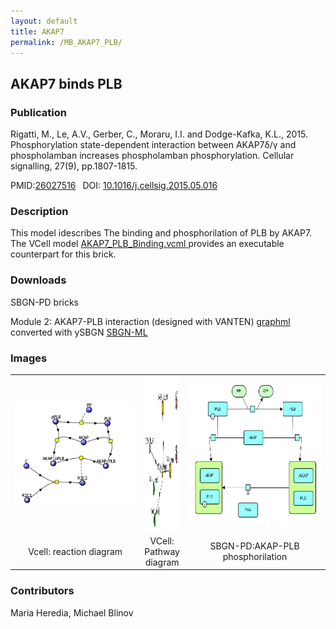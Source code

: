 ```yaml
---
layout: default
title: AKAP7
permalink: /MB_AKAP7_PLB/
---
```

## AKAP7 binds PLB

### Publication 

Rigatti, M., Le, A.V., Gerber, C., Moraru, I.I. and Dodge-Kafka, K.L., 2015. Phosphorylation state-dependent interaction between 
AKAP7δ/γ and phospholamban increases phospholamban phosphorylation. Cellular signalling, 27(9), pp.1807-1815.

 PMID:<a href="https://www.ncbi.nlm.nih.gov/pubmed/?term=26027516">26027516</a>&ensp; 
 DOI: <a href="https://doi.org/10.1016/j.cellsig.2015.05.016">10.1016/j.cellsig.2015.05.016</a><br />

### Description
This model idescribes The binding and phosphorilation of  PLB by AKAP7. The VCell model <a href="/modelbricks/AKAP7_PLB_Binding.vcml"> AKAP7_PLB_Binding.vcml </a> provides an executable counterpart for this brick.

### Downloads 
SBGN-PD bricks <br/>

Module 2: AKAP7-PLB interaction (designed with VANTEN) <a href="/modelbricks/AKAP_SBGN_module2.graphml"> graphml </a> converted with ySBGN <a href="/modelbricks/AKAP_SBGN_module2.sbgn"> SBGN-ML </a><br/>

### Images
 <table> 
 <tr>
  <td align="center" width="280"><a href="https://modelbricks.github.io/images/modelbricks/AKAP_PLB_Vcell.PNG"><img align="center" src="/images/modelbricks/AKAP_PLB_Vcell.PNG"/></a></td>
  <td align="center"><a href="https://modelbricks.github.io/images/modelbricks/AKAP_PLB_Vcell_pathway.PNG"><img align="center" src="/images/modelbricks/AKAP_PLB_Vcell_pathway.PNG" width="330" height="250"/></a></td>
  <td align="center" width="280"><a href="https://modelbricks.github.io/images/modelbricks/AKAP_PLB_SBGN.png"><img align="center" src="/images/modelbricks/AKAP_PLB_SBGN.png" height="230"/></a></td>
 </tr>
 <tr>
  <td align="center"> Vcell: reaction diagram </td>
  <td align="center"> VCell: Pathway diagram</td>
  <td align="center"> SBGN-PD:AKAP-PLB phosphorilation</td>
   </tr>
 </table>
 

### Contributors
Maria Heredia, Michael Blinov
 
